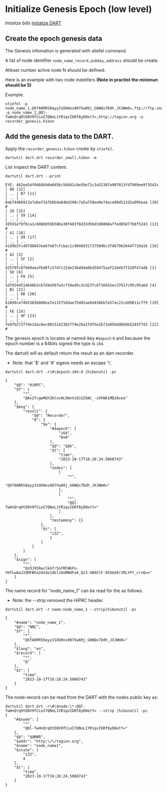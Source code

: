 # Initialize Genesis Epoch (low level)

*Intialize bills* [Initialize DART](/documents/network_setup/initialize_dart.md)

## Create the epoch genesis data
The Genesis infomation is generated with stiefel command.

A list of node identifier `node_name_record,pubkey,address` should be create.

Atleast number active node N should be defined.

Here is an example with two node indetifers **(Note in practist the minimun should be 5)**

Example.
```
stiefel -p node_name_1,@XfA0RRS0ayy31OUHos807Vw80j_G8WQx7Ddh_JXJWm0=,ftp://ftp.smart.com -p node_name_2,@Ql-fwHnQrq9tD8V9fCLeI7QNoL1YR1qvIbRf8yD0etY=,http://tagion.org -o recorder_genesis.hibon
````

## Add the genesis data to the DART.

Apply the `recorder_genesis.hibon` create by `stiefel`.
```
dartutil dart.drt recorder_small.hibon -m
```

List inspect the DART content.

```
dartutil dart.drt --print

EYE: 462ee54f0468b9de0456c56642c8e59e71c3a52397a907013fd7949ee9f3542c
| 0A [12]
| .. | B7 [11]
| .. | .. 0ab74466913a7abef3afb6bda64bd296c7a5a758ae0e74aca89d512d2a995eaa [10] #
| 28 [15]
| .. | 59 [14]
| .. | .. 28591ef9f6ca1c608b850b58ba30f483f8d32d5bd3d8868affed85877b8f5243 [13] #
| 41 [18]
| .. | D9 [17]
| .. | .. 41d9b3fc497d6847ee67e87cfcbac1c9840d3173750d6c3f467962644f719a16 [16] #
| 42 [3]
| .. | 5F [2]
| .. | .. 425f9fc079d0aeaf6d0fc57d7c22de23b40da0bd58475aaf21b45ff320f47ad6 [1]
| 5D [6]
| .. | F0 [5]
| .. | .. 5df0344514b46b2cb7d4e507a2cf34ed5c3cd23fc6f16431ec3761fc95c95a6d [4]
| B1 [21]
| .. | 8D [20]
| .. | .. b18d0ce74b5383b888ea7e115f5ddae75482ae0d436bb7a57ac22cdd9811cff9 [19] #
| FE [24]
| .. | 9F [23]
| .. | .. fe9fb2737fde1dac8ec0815142381ff9e26a2fdf5e2b73a956dd6b6b5283f7d3 [22] #
```

The genesis epoch is locates at named-key `#$epoch` `0` and because the epoch number is a 64bits signed the type is `i64`.

The dartutil will as default return the result as an dart-recorder. 

- Note. that '$' and '#' sigens needs an escape '\\'.
```
dartutil dart.drt -r\#\$epoch:i64:0 |hibonutil -pc

{
    "$@": "HiRPC",
    "$Y": [
        "*",
        "@Av2fcgwMGh3blxvHL9mnVz81SZ9AC_-zVhNK1MD2Asea"
    ],
    "$msg": {
        "result": {
            "$@": "Recorder",
            "0": {
                "$a": {
                    "#$epoch": [
                        "i64",
                        "0x0"
                    ],
                    "$@": "$@G",
                    "$t": [
                        "time",
                        "2023-10-17T16:28:24.5068743"
                    ],
                    "nodes": [
                        [
                            "*",
                            "@XfA0RRS0ayy31OUHos807Vw80j_G8WQx7Ddh_JXJWm0="
                        ],
                        [
                            "*",
                            "@Ql-fwHnQrq9tD8V9fCLeI7QNoL1YR1qvIbRf8yD0etY="
                        ]
                    ],
                    "testamony": {}
                },
                "$t": [
                    "i32",
                    1
                ]
            }
        }
    },
    "$sign": [
        "*",
        "@zOJ95RwclkGfr5oFMCWbFn-YHfLwAaJ2QMFBha24sdo1dGlzOoMN4Fa4_Qz3-UB4GlF-05SmSErIRLYFY_crvQ=="
    ]
}
```

The name record for "node_name_1" can be read for the as follows.

- Note: the --strip removed the *HiPRC* header.

```
dartutil dart.drt -r name:node_name_1 --strip|hibonutil -pc

{
    "#name": "node_name_1",
    "$@": "NNC",
    "$Y": [
        "*",
        "@XfA0RRS0ayy31OUHos807Vw80j_G8WQx7Ddh_JXJWm0="
    ],
    "$lang": "en",
    "$record": [
        "*",
        "@"
    ],
    "$t": [
        "time",
        "2023-10-17T16:28:24.5068743"
    ]
}
```
The node-record can be read from the DART with the nodes public key as:

```
dartutil dart.drt -r\#\$node:\*:@Ql-fwHnQrq9tD8V9fCLeI7QNoL1YR1qvIbRf8yD0etY= --strip |hibonutil -pc
{
    "#$node": [
        "*",
        "@Ql-fwHnQrq9tD8V9fCLeI7QNoL1YR1qvIbRf8yD0etY="
    ],
    "$@": "$@NNR",
    "$addr": "http:\/\/tagion.org",
    "$name": "node_name1",
    "$state": [
        "i32",
        4
    ],
    "$t": [
        "time",
        "2023-10-17T16:28:24.5068743"
    ]
}
```
